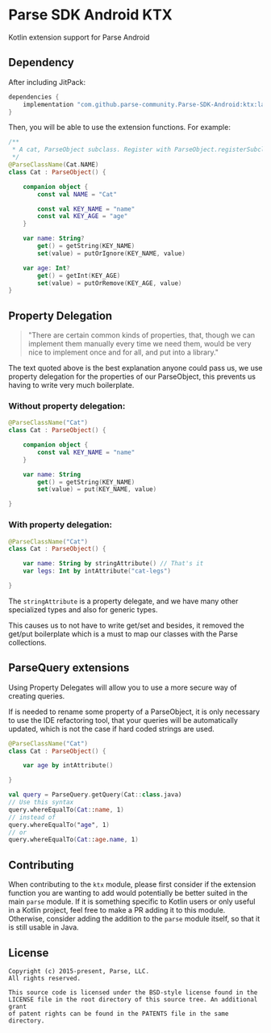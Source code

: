 # Parse SDK Android KTX
Kotlin extension support for Parse Android

## Dependency

After including JitPack:
```gradle
dependencies {
    implementation "com.github.parse-community.Parse-SDK-Android:ktx:latest.version.here"
}
```
Then, you will be able to use the extension functions. For example:
```kotlin
/**
 * A cat, ParseObject subclass. Register with ParseObject.registerSubclass(Cat::class.java)
 */
@ParseClassName(Cat.NAME)
class Cat : ParseObject() {

    companion object {
        const val NAME = "Cat"

        const val KEY_NAME = "name"
        const val KEY_AGE = "age"
    }

    var name: String?
        get() = getString(KEY_NAME)
        set(value) = putOrIgnore(KEY_NAME, value)

    var age: Int?
        get() = getInt(KEY_AGE)
        set(value) = putOrRemove(KEY_AGE, value)
}

```

## Property Delegation

> "There are certain common kinds of properties, that, though we can implement them manually every time we need them, would be very nice to implement once and for all, and put into a library."

The text quoted above is the best explanation anyone could pass us, we use property delegation for the properties of our ParseObject, this prevents us having to write very much boilerplate.

### Without property delegation:

```kotlin
@ParseClassName("Cat")
class Cat : ParseObject() {

    companion object {
        const val KEY_NAME = "name"
    }

    var name: String
        get() = getString(KEY_NAME)
        set(value) = put(KEY_NAME, value)

}
```

### With property delegation:

```kotlin
@ParseClassName("Cat")
class Cat : ParseObject() {

    var name: String by stringAttribute() // That's it
    var legs: Int by intAttribute("cat-legs")

}
```

The `stringAttribute` is a property delegate, and we have many other specialized types and also for generic types.

This causes us to not have to write get/set and besides, it removed the get/put boilerplate which is a must to map our classes with the Parse collections.

## ParseQuery extensions

Using Property Delegates will allow you to use a more secure way of creating queries.

If is needed to rename some property of a ParseObject, it is only necessary to use the IDE refactoring tool, that your queries will be automatically updated, which is not the case if hard coded strings are used.

```kotlin
@ParseClassName("Cat")
class Cat : ParseObject() {

    var age by intAttribute()

}

val query = ParseQuery.getQuery(Cat::class.java)
// Use this syntax
query.whereEqualTo(Cat::name, 1)
// instead of
query.whereEqualTo("age", 1)
// or
query.whereEqualTo(Cat::age.name, 1)
```

## Contributing
When contributing to the `ktx` module, please first consider if the extension function you are wanting to add would potentially be better suited in the main `parse` module. If it is something specific to Kotlin users or only useful in a Kotlin project, feel free to make a PR adding it to this module. Otherwise, consider adding the addition to the `parse` module itself, so that it is still usable in Java.

## License
    Copyright (c) 2015-present, Parse, LLC.
    All rights reserved.

    This source code is licensed under the BSD-style license found in the
    LICENSE file in the root directory of this source tree. An additional grant
    of patent rights can be found in the PATENTS file in the same directory.

